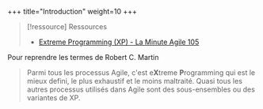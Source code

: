 +++
title="Introduction"
weight=10
+++

> [!ressource] Ressources
> - [Extreme Programming (XP) - La Minute Agile 105 ](https://blog.myagilepartner.fr/index.php/2018/03/16/extreme-programming/)

Pour reprendre les termes de Robert C. Martin 

> Parmi tous les processus Agile, c'est e**X**treme **P**rogramming qui est le mieux defini, le plus exhaustif et le moins maltraité. Quasi tous les autres processus utilisés dans Agile sont des sous-ensembles ou des variantes de XP.
